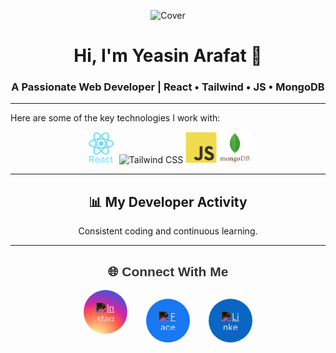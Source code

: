 <!-- Cover Image -->
<p align="center">
  <img src="https://i.ibb.co/1fqc8kqv/Chat-GPT-Image-Aug-8-2025-03-10-42-PM.png" alt="Cover" />
</p>

<!-- Name & Intro -->
<h1 align="center">Hi, I'm Yeasin Arafat 👋</h1>
<h3 align="center">A Passionate Web Developer | React • Tailwind • JS • MongoDB</h3>

---

<!-- Tech Stack -->
Here are some of the key technologies I work with:

<p align="center">
  <img src="https://raw.githubusercontent.com/devicons/devicon/master/icons/react/react-original-wordmark.svg" alt="React" width="50" height="50"/>
  <img src="https://www.vectorlogo.zone/logos/tailwindcss/tailwindcss-icon.svg" alt="Tailwind CSS" width="50" height="50"/>
  <img src="https://raw.githubusercontent.com/devicons/devicon/master/icons/javascript/javascript-original.svg" alt="JavaScript" width="50" height="50"/>
  <img src="https://raw.githubusercontent.com/devicons/devicon/master/icons/mongodb/mongodb-original-wordmark.svg" alt="MongoDB" width="50" height="50"/>
</p>

---

<!-- Daily.dev Card -->
<h2 align="center">📊 My Developer Activity</h2>
<p align="center">
  Consistent coding and continuous learning.  
</p>

---



<h2 align="center" style="font-family: Arial, sans-serif; color: #333;">
  🌐 Connect With Me
</h2>
<div align="center" style="display: flex; justify-content: center; gap: 30px; margin-top: 10px;">
  <a href="https://instagram.com/arafat_mr" target="_blank" rel="noopener noreferrer" 
     style="display: inline-flex; align-items: center; justify-content: center; 
            background: radial-gradient(circle at 30% 107%, #fdf497 0%, #fdf497 5%, 
            #fd5949 45%, #d6249f 60%, #285AEB 90%); padding: 10px; border-radius: 50%; 
            width: 50px; height: 50px;">
    <img src="https://raw.githubusercontent.com/rahuldkjain/github-profile-readme-generator/master/src/images/icons/Social/instagram.svg" 
         alt="Instagram" width="30" height="30" style="filter: invert(1);" />
  </a>

  <a href="https://facebook.com/arafat.mr" target="_blank" rel="noopener noreferrer" 
     style="display: inline-flex; align-items: center; justify-content: center; 
            background: #1877F2; padding: 10px; border-radius: 50%; 
            width: 50px; height: 50px;">
    <img src="https://raw.githubusercontent.com/rahuldkjain/github-profile-readme-generator/master/src/images/icons/Social/facebook.svg" 
         alt="Facebook" width="30" height="30" style="filter: invert(1);" />
  </a>

  <a href="https://linkedin.com/in/arafat-mr" target="_blank" rel="noopener noreferrer" 
     style="display: inline-flex; align-items: center; justify-content: center; 
            background: #0A66C2; padding: 10px; border-radius: 50%; 
            width: 50px; height: 50px;">
    <img src="https://cdn.jsdelivr.net/gh/devicons/devicon/icons/linkedin/linkedin-original.svg" 
         alt="LinkedIn" width="30" height="30" style="filter: invert(1);" />
  </a>
</div>
